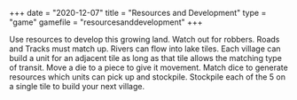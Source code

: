 +++
date = "2020-12-07"
title = "Resources and Development"
type = "game"
gamefile = "resourcesanddevelopment"
+++

Use resources to develop this growing land. Watch out for robbers. Roads and Tracks must match up. Rivers can flow into lake tiles. Each village can build a unit for an adjacent tile as long as that tile allows the matching type of transit. Move a die to a piece to give it movement. Match dice to generate resources which units can pick up and stockpile. Stockpile each of the 5 on a single tile to build your next village.